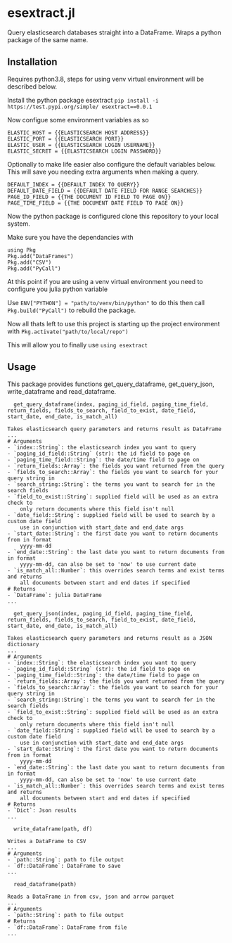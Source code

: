 # esextract.jl

Query elasticsearch databases straight into a DataFrame. Wraps a python package of the same name.

## Installation

Requires python3.8, steps for using venv virtual environment will be described below.

Install the python package esextract ```pip install -i https://test.pypi.org/simple/ esextract==0.0.1```

Now configue some environment variables as so

```
ELASTIC_HOST = {{ELASTICSEARCH HOST ADDRESS}}
ELASTIC_PORT = {{ELASTICSEARCH PORT}}
ELASTIC_USER = {{ELASTICSEARCH LOGIN USERNAME}}
ELASTIC_SECRET = {{ELASTICSEARCH LOGIN PASSWORD}}
```

Optionally to make life easier also configure the default variables below. This will save you needing extra arguments when making a query.

```
DEFAULT_INDEX = {{DEFAULT INDEX TO QUERY}}
DEFAULT_DATE_FIELD = {{DEFAULT DATE FIELD FOR RANGE SEARCHES}} 
PAGE_ID_FIELD = {{THE DOCUMENT ID FIELD TO PAGE ON}}
PAGE_TIME_FIELD = {{THE DOCUMENT DATE FIELD TO PAGE ON}}
```

Now the python package is configured clone this repository to your local system.

Make sure you have the dependancies with

```
using Pkg
Pkg.add("DataFrames")
Pkg.add("CSV")
Pkg.add("PyCall")
```

At this point if you are using a venv virtual environment you need to configure you julia python variable

Use ```ENV["PYTHON"] = "path/to/venv/bin/python"``` to do this then call ```Pkg.build("PyCall")``` to rebuild the package.

Now all thats left to use this project is starting up the project environment with ```Pkg.activate("path/to/local/repo")```

This will allow you to finally use ```using esextract```

## Usage

This package provides functions get_query_dataframe, get_query_json, write_dataframe and read_dataframe.

```
  get_query_dataframe(index, paging_id_field, paging_time_field, return_fields, fields_to_search, field_to_exist, date_field, start_date, end_date, is_match_all)
  
Takes elasticsearch query parameters and returns result as DataFrame
...
# Arguments
- `index::String`: the elasticsearch index you want to query
- `paging_id_field::String` (str): the id field to page on
- `paging_time_field::String`: the date/time field to page on
- `return_fields::Array`: the fields you want returned from the query
- `fields_to_search::Array`: the fields you want to search for your query string in
- `search_string::String`: the terms you want to search for in the search fields
- `field_to_exist::String`: supplied field will be used as an extra check to 
    only return documents where this field isn't null
- `date_field::String`: supplied field will be used to search by a custom date field
    use in conjunction with start_date and end_date args
- `start_date::String`: the first date you want to return documents from in format
    yyyy-mm-dd
- `end_date::String`: the last date you want to return documents from in format
    yyyy-mm-dd, can also be set to 'now' to use current date
- `is_match_all::Number`: this overrides search terms and exist terms and returns
    all documents between start and end dates if specified
# Returns 
- `DataFrame`: julia DataFrame
...
```

```
  get_query_json(index, paging_id_field, paging_time_field, return_fields, fields_to_search, field_to_exist, date_field, start_date, end_date, is_match_all)
  
Takes elasticsearch query parameters and returns result as a JSON dictionary
...
# Arguments
- `index::String`: the elasticsearch index you want to query
- `paging_id_field::String` (str): the id field to page on
- `paging_time_field::String`: the date/time field to page on
- `return_fields::Array`: the fields you want returned from the query
- `fields_to_search::Array`: the fields you want to search for your query string in
- `search_string::String`: the terms you want to search for in the search fields
- `field_to_exist::String`: supplied field will be used as an extra check to 
    only return documents where this field isn't null
- `date_field::String`: supplied field will be used to search by a custom date field
    use in conjunction with start_date and end_date args
- `start_date::String`: the first date you want to return documents from in format
    yyyy-mm-dd
- `end_date::String`: the last date you want to return documents from in format
    yyyy-mm-dd, can also be set to 'now' to use current date
- `is_match_all::Number`: this overrides search terms and exist terms and returns
    all documents between start and end dates if specified
# Returns 
- `Dict`: Json results
...
```

```
  write_dataframe(path, df)

Writes a DataFrame to CSV
...
# Arguments
- `path::String`: path to file output
- `df::DataFrame`: DataFrame to save
...
```

```
  read_dataframe(path)
  
Reads a DataFrame in from csv, json and arrow parquet
...
# Arguments
- `path::String`: path to file output
# Returns
- `df::DataFrame`: DataFrame from file
...
```
